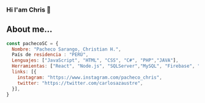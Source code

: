 ### Hi I'am Chris 👋

<!--
**pachecoSC/pachecoSC** is a ✨ _special_ ✨ repository because its `README.md` (this file) appears on your GitHub profile.

Here are some ideas to get you started:

- 🔭 I’m currently working on ...
- 🌱 I’m currently learning ...
- 👯 I’m looking to collaborate on ...
- 🤔 I’m looking for help with ...
- 💬 Ask me about ...
- 📫 How to reach me: ...
- 😄 Pronouns: ...
- ⚡ Fun fact: ...
-->
## About me...
```js
const pachecoSC = {
  Nombre: "Pacheco Sarango, Christian H.",
  País de residencia : "PERÚ",
  Lenguajes: ["JavaScript", "HTML", "CSS", "C#", "PHP","JAVA"],
  Herramientas: ["React", "Node.js", "SQLServer","MySQL", "Firebase", "Cordova"],
  links: [{
    instagram: "https://www.instagram.com/pacheco_chris",
    twitter: "https://twitter.com/carlosazaustre",
  }],
}
```
